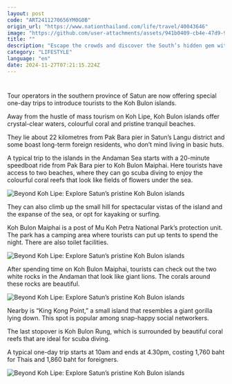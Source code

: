 ```yaml
---
layout: post
code: "ART2411270656YM0G0B"
origin_url: "https://www.nationthailand.com/life/travel/40043646"
image: "https://github.com/user-attachments/assets/941b0409-cb4e-47d9-9910-0780c51417c3"
title: ""
description: "Escape the crowds and discover the South’s hidden gem with one-day trips to the serene islands, that offer crystal-clear waters, vibrant coral reefs and tranquil beaches"
category: "LIFESTYLE"
language: "en"
date: 2024-11-27T07:21:15.224Z
---
```


# 









Tour operators in the southern province of Satun are now offering special one-day trips to introduce tourists to the Koh Bulon islands.

Away from the hustle of mass tourism on Koh Lipe, Koh Bulon islands offer crystal-clear waters, colourful coral and pristine tranquil beaches.

They lie about 22 kilometres from Pak Bara pier in Satun’s Langu district and some boast long-term foreign residents, who don’t mind living in basic huts.

A typical trip to the islands in the Andaman Sea starts with a 20-minute speedboat ride from Pak Bara pier to Koh Bulon Maiphai. Here tourists have access to two beaches, where they can go scuba diving to enjoy the colourful coral reefs that look like fields of flowers under the sea.

  ![Beyond Koh Lipe: Explore Satun’s pristine Koh Bulon islands](https://github.com/user-attachments/assets/6dc38a26-8ca0-42c2-979a-c24b3c9d1a13)

They can also climb up the small hill for spectacular vistas of the island and the expanse of the sea, or opt for kayaking or surfing.

Koh Bulon Maiphai is a post of Mu Koh Petra National Park’s protection unit. The park has a camping area where tourists can put up tents to spend the night. There are also toilet facilities.

  ![Beyond Koh Lipe: Explore Satun’s pristine Koh Bulon islands](https://github.com/user-attachments/assets/6f3978fe-32fe-49f8-be75-2d3efa35d412)

After spending time on Koh Bulon Maiphai, tourists can check out the two white rocks in the Andaman that look like giant lions. The corals around these rocks are beautiful.

  ![Beyond Koh Lipe: Explore Satun’s pristine Koh Bulon islands](https://github.com/user-attachments/assets/d1ca38b7-8f69-4cff-a229-5c3c8bfc2581)

Nearby is “King Kong Point,” a small island that resembles a giant gorilla lying down. This spot is popular among snap-happy social networkers.

The last stopover is Koh Bulon Rung, which is surrounded by beautiful coral reefs that are ideal for scuba diving.

A typical one-day trip starts at 10am and ends at 4.30pm, costing 1,760 baht for Thais and 1,860 baht for foreigners.

  ![Beyond Koh Lipe: Explore Satun’s pristine Koh Bulon islands](https://github.com/user-attachments/assets/619bb245-2e9a-4bde-8187-3157cf04627c)